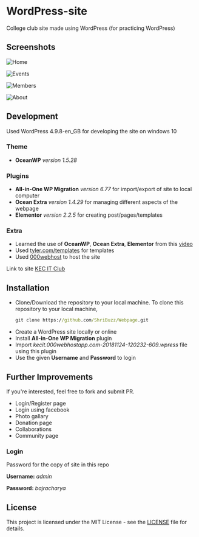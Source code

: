 # WordPress-site
College club site made using WordPress (for practicing WordPress)

## Screenshots
![Home](/Screenshots/kecit.000webhostapp.com_.png)

![Events](/Screenshots/kecit.000webhostapp.com_events.png)

![Members](/Screenshots/kecit.000webhostapp.com_members.png)

![About](/Screenshots/kecit.000webhostapp.com_about.png)

## Development
Used WordPress 4.9.8-en_GB for developing the site on windows 10

### Theme
+ **OceanWP** *version 1.5.28*

### Plugins
+ **All-in-One WP Migration** *version 6.77* for import/export of site to local computer
+ **Ocean Extra** *version 1.4.29* for managing different aspects of the webpage
+ **Elementor** *version 2.2.5* for creating post/pages/templates

### Extra
+ Learned the use of **OceanWP**, **Ocean Extra**, **Elementor** from this [video](https://www.youtube.com/watch?v=2cbvZf1jIJM)
+ Used [tyler.com/templates](http://www.tyler.com/templates/) for templates 
+ Used [000webhost](https://www.000webhost.com/) to host the site

Link to site [KEC IT Club](https://kecit.000webhostapp.com)

## Installation
+ Clone/Download the repository to your local machine. To clone this repository to your local machine,
  ```cmd
  git clone https://github.com/ShriBuzz/Webpage.git
  ```
+ Create a WordPress site locally or online
+ Install **All-in-One WP Migration** plugin
+ Import *kecit.000webhostapp.com-20181124-120232-609.wpress* file using this plugin
+ Use the given **Username** and **Password** to login

## Further Improvements
If you're interested, feel free to fork and submit PR.
+ Login/Register page
+ Login using facebook
+ Photo gallary
+ Donation page
+ Collaborations
+ Community page

### Login
Password for the copy of site in this repo

**Username:** *admin*

**Password:** *bajracharya*

## License
This project is licensed under the MIT License - see the [LICENSE](LICENSE) file for details.
